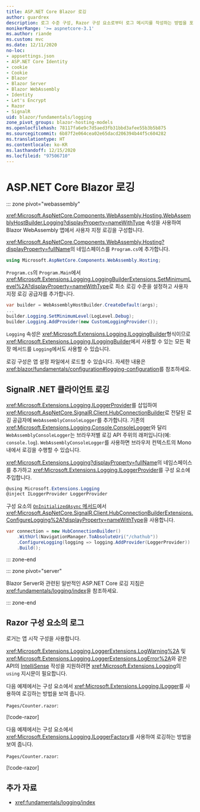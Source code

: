 ```yaml
---
title: ASP.NET Core Blazor 로깅
author: guardrex
description: 로그 수준 구성, Razor 구성 요소로부터 로그 메시지를 작성하는 방법을 포함하여 Blazor 앱의 로깅에 대해 알아봅니다.
monikerRange: '>= aspnetcore-3.1'
ms.author: riande
ms.custom: mvc
ms.date: 12/11/2020
no-loc:
- appsettings.json
- ASP.NET Core Identity
- cookie
- Cookie
- Blazor
- Blazor Server
- Blazor WebAssembly
- Identity
- Let's Encrypt
- Razor
- SignalR
uid: blazor/fundamentals/logging
zone_pivot_groups: blazor-hosting-models
ms.openlocfilehash: 78117fa6e9c7d5aed3fb31bbd3afee55b3b5b875
ms.sourcegitcommit: 6b87f2e064cea02e65dacd206394b44f5c604282
ms.translationtype: HT
ms.contentlocale: ko-KR
ms.lasthandoff: 12/15/2020
ms.locfileid: "97506710"
---
```

# <a name="aspnet-core-no-locblazor-logging"></a>ASP.NET Core Blazor 로깅

::: zone pivot="webassembly"

<xref:Microsoft.AspNetCore.Components.WebAssembly.Hosting.WebAssemblyHostBuilder.Logging?displayProperty=nameWithType> 속성을 사용하여 Blazor WebAssembly 앱에서 사용자 지정 로깅을 구성합니다.

<xref:Microsoft.AspNetCore.Components.WebAssembly.Hosting?displayProperty=fullName>의 네임스페이스를 `Program.cs`에 추가합니다.

```csharp
using Microsoft.AspNetCore.Components.WebAssembly.Hosting;
```

`Program.cs`의 `Program.Main`에서 <xref:Microsoft.Extensions.Logging.LoggingBuilderExtensions.SetMinimumLevel%2A?displayProperty=nameWithType>로 최소 로깅 수준을 설정하고 사용자 지정 로깅 공급자를 추가합니다.

```csharp
var builder = WebAssemblyHostBuilder.CreateDefault(args);
...
builder.Logging.SetMinimumLevel(LogLevel.Debug);
builder.Logging.AddProvider(new CustomLoggingProvider());
```

`Logging` 속성은 <xref:Microsoft.Extensions.Logging.ILoggingBuilder>형식이므로 <xref:Microsoft.Extensions.Logging.ILoggingBuilder>에서 사용할 수 있는 모든 확장 메서드를 `Logging`에서도 사용할 수 있습니다.

로깅 구성은 앱 설정 파일에서 로드할 수 있습니다. 자세한 내용은 <xref:blazor/fundamentals/configuration#logging-configuration>를 참조하세요.

## <a name="no-locsignalr-net-client-logging"></a>SignalR .NET 클라이언트 로깅

<xref:Microsoft.Extensions.Logging.ILoggerProvider>를 삽입하여 <xref:Microsoft.AspNetCore.SignalR.Client.HubConnectionBuilder>로 전달된 로깅 공급자에 `WebAssemblyConsoleLogger`를 추가합니다. 기존의 <xref:Microsoft.Extensions.Logging.Console.ConsoleLogger>와 달리 `WebAssemblyConsoleLogger`는 브라우저별 로깅 API 주위의 래퍼입니다(예: `console.log`). `WebAssemblyConsoleLogger`를 사용하면 브라우저 컨텍스트의 Mono 내에서 로깅을 수행할 수 있습니다.

<xref:Microsoft.Extensions.Logging?displayProperty=fullName>의 네임스페이스를 추가하고 <xref:Microsoft.Extensions.Logging.ILoggerProvider>를 구성 요소에 주입합니다.

```csharp
@using Microsoft.Extensions.Logging
@inject ILoggerProvider LoggerProvider
```

구성 요소의 [`OnInitializedAsync` 메서드](xref:blazor/components/lifecycle#component-initialization-methods)에서 <xref:Microsoft.AspNetCore.SignalR.Client.HubConnectionBuilderExtensions.ConfigureLogging%2A?displayProperty=nameWithType>을 사용합니다.

```csharp
var connection = new HubConnectionBuilder()
    .WithUrl(NavigationManager.ToAbsoluteUri("/chathub"))
    .ConfigureLogging(logging => logging.AddProvider(LoggerProvider))
    .Build();
```

::: zone-end

::: zone pivot="server"

Blazor Server와 관련된 일반적인 ASP.NET Core 로깅 지침은 <xref:fundamentals/logging/index>을 참조하세요.

::: zone-end

## <a name="log-in-no-locrazor-components"></a>Razor 구성 요소의 로그

로거는 앱 시작 구성을 사용합니다.

<xref:Microsoft.Extensions.Logging.LoggerExtensions.LogWarning%2A> 및 <xref:Microsoft.Extensions.Logging.LoggerExtensions.LogError%2A>와 같은 API의 [IntelliSense](/visualstudio/ide/using-intellisense) 작성을 지원하려면 <xref:Microsoft.Extensions.Logging>의 `using` 지시문이 필요합니다.

다음 예제에서는 구성 요소에서 <xref:Microsoft.Extensions.Logging.ILogger>를 사용하여 로깅하는 방법을 보여 줍니다.

`Pages/Counter.razor`:

[!code-razor[](logging/samples_snapshot/Counter1.razor?highlight=3,16)]

다음 예제에서는 구성 요소에서 <xref:Microsoft.Extensions.Logging.ILoggerFactory>를 사용하여 로깅하는 방법을 보여 줍니다.

`Pages/Counter.razor`:

[!code-razor[](logging/samples_snapshot/Counter2.razor?highlight=3,16-17)]

## <a name="additional-resources"></a>추가 자료

* <xref:fundamentals/logging/index>
